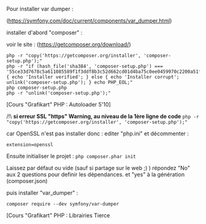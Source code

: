 Pour installer var dumper :

(https://symfony.com/doc/current/components/var_dumper.html)

installer d'abord "composer" :

voir le site : (https://getcomposer.org/download/)

```
php -r "copy('https://getcomposer.org/installer', 'composer-setup.php');"
php -r "if (hash_file('sha384', 'composer-setup.php') === '55ce33d7678c5a611085589f1f3ddf8b3c52d662cd01d4ba75c0ee0459970c2200a51f492d557530c71c15d8dba01eae') { echo 'Installer verified'; } else { echo 'Installer corrupt'; unlink('composer-setup.php'); } echo PHP_EOL;"
php composer-setup.php
php -r "unlink('composer-setup.php');"
```


[Cours "Grafikart" PHP  : Autoloader 5'10]

/!\ **si erreur SSL "https" Warning, au niveau de la 1ère ligne de code** ```php -r "copy('https://getcomposer.org/installer', 'composer-setup.php');"```

car OpenSSL n'est pas installer donc :
editer "php.ini" et décommenter : 

```extension=openssl```

Ensuite initialiser le projet :
```php composer.phar init``` 

Laissez par défaut ou vide (sauf si partage sur le web ;) )
répondez "No" aux 2 questions pour definir les dépendances.
et "yes" à la génération (composer.json) 

puis installer "var_dumper" :

```composer require --dev symfony/var-dumper```

[Cours "Grafikart" PHP  : Librairies Tierce

